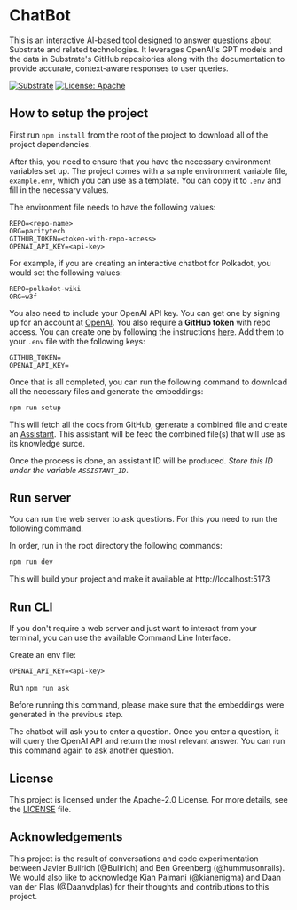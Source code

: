 # ChatBot

This is an interactive AI-based tool designed to answer questions about Substrate and related technologies. It leverages OpenAI's GPT models and the data in Substrate's GitHub repositories along with the documentation to provide accurate, context-aware responses to user queries.

[![Substrate](https://img.shields.io/badge/Substrate-100000?style=flat&logo=polkadot&logoColor=E6007A&labelColor=000000&color=21CC85)](https://github.com/paritytech/substrate)
[![License: Apache](https://img.shields.io/badge/License-Apache%202.0-blue.svg)](https://opensource.org/licenses/Apache-2.0)

## How to setup the project

First run `npm install` from the root of the project to download all of the project dependencies.

After this, you need to ensure that you have the necessary environment variables set up. The project comes with a sample environment variable file, `example.env`, which you can use as a template. You can copy it to `.env` and fill in the necessary values.

The environment file needs to have the following values:

```env
REPO=<repo-name>
ORG=paritytech
GITHUB_TOKEN=<token-with-repo-access>
OPENAI_API_KEY=<api-key>
```

For example, if you are creating an interactive chatbot for Polkadot, you would set the following values:

```env
REPO=polkadot-wiki
ORG=w3f
```

You also need to include your OpenAI API key. You can get one by signing up for an account at [OpenAI](https://openai.com/). You also require a **GitHub token** with repo access. You can create one by following the instructions [here](https://docs.github.com/en/github/authenticating-to-github/creating-a-personal-access-token). Add them to your `.env` file with the following keys:

```env
GITHUB_TOKEN=
OPENAI_API_KEY=
```

Once that is all completed, you can run the following command to download all the necessary files and generate the embeddings:

```bash
npm run setup
```

This will fetch all the docs from GitHub, generate a combined file and create an [Assistant](https://platform.openai.com/docs/assistants/overview).
This assistant will be feed the combined file(s) that will use as its knowledge surce.

Once the process is done, an assistant ID will be produced. _Store this ID under the variable `ASSISTANT_ID`_.

## Run server

You can run the web server to ask questions. For this you need to run the following command.

In order, run in the root directory the following commands:

```bash
npm run dev
```

This will build your project and make it available at http://localhost:5173

## Run CLI

If you don't require a web server and just want to interact from your terminal, you can use the available Command Line Interface.

Create an env file:

```env
OPENAI_API_KEY=<api-key>
```

Run `npm run ask`

Before running this command, please make sure that the embeddings were generated in the previous step.

The chatbot will ask you to enter a question. Once you enter a question, it will query the OpenAI API and return the most relevant answer. You can run this command again to ask another question.

## License

This project is licensed under the Apache-2.0 License. For more details, see the [LICENSE](LICENSE) file.

## Acknowledgements

This project is the result of conversations and code experimentation between Javier Bullrich (@Bullrich) and Ben Greenberg (@hummusonrails). We would also like to acknowledge Kian Paimani (@kianenigma) and Daan van der Plas (@Daanvdplas) for their thoughts and contributions to this project.
